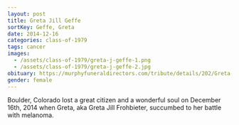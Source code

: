 ```yaml
---
layout: post
title: Greta Jill Geffe
sortKey: Geffe, Greta
date: 2014-12-16
categories: class-of-1979
tags: cancer
images:
  - /assets/class-of-1979/greta-j-geffe-1.png
  - /assets/class-of-1979/greta-j-geffe-2.jpg
obituary: https://murphyfuneraldirectors.com/tribute/details/202/Greta-Frohbieter/obituary.html
gender: female
---
```

Boulder, Colorado lost a great citizen and a wonderful soul on December 16th, 2014 when Greta, aka Greta Jill Frohbieter, succumbed to her battle with melanoma.
